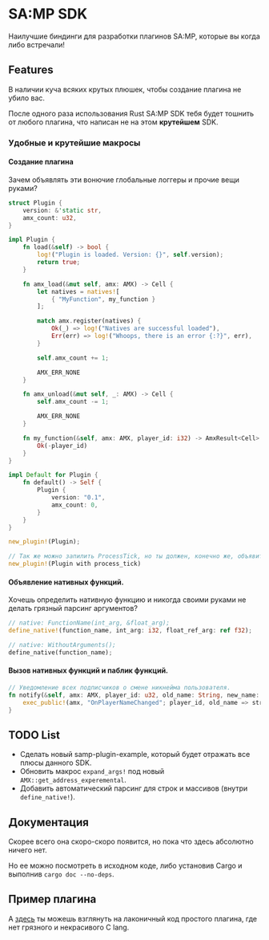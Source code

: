 # SA:MP SDK
Наилучшие биндинги для разработки плагинов SA:MP, которые вы когда либо встречали!

## Features
В наличии куча всяких крутых плюшек, чтобы создание плагина не убило вас.

После одного раза использования Rust SA:MP SDK тебя будет тошнить от любого плагина, что написан не на этом **крутейшем** SDK.

### Удобные и крутейшие макросы
#### Создание плагина
Зачем объявлять эти вонючие глобальные логгеры и прочие вещи руками?
``` Rust
struct Plugin {
    version: &'static str,
    amx_count: u32,
}

impl Plugin {
    fn load(&self) -> bool {
        log!("Plugin is loaded. Version: {}", self.version);
        return true;
    }

    fn amx_load(&mut self, amx: AMX) -> Cell {
        let natives = natives![
            { "MyFunction", my_function }
        ];

        match amx.register(natives) {
            Ok(_) => log!("Natives are successful loaded"),
            Err(err) => log!("Whoops, there is an error {:?}", err),
        }

        self.amx_count += 1;

        AMX_ERR_NONE
    }

    fn amx_unload(&mut self, _: AMX) -> Cell {
        self.amx_count -= 1;

        AMX_ERR_NONE
    }

    fn my_function(&self, amx: AMX, player_id: i32) -> AmxResult<Cell> {
        Ok(-player_id)
    }
}

impl Default for Plugin {
    fn default() -> Self {
        Plugin {
            version: "0.1",
            amx_count: 0,
        }
    }
}

new_plugin!(Plugin);

// Так же можно запилить ProcessTick, но ты должен, конечно же, объявить Plugin::process_tick.
new_plugin!(Plugin with process_tick)
```
#### Объявление нативных функций.
Хочешь определить нативную функцию и никогда своими руками не делать грязный парсинг аргументов?
``` Rust
// native: FunctionName(int_arg, &float_arg);
define_native!(function_name, int_arg: i32, float_ref_arg: ref f32);

// native: WithoutArguments();
define_native(function_name);
```

#### Вызов нативных функций и паблик функций.
``` Rust
// Уведомление всех подписчиков о смене никнейма пользователя.
fn notify(&self, amx: AMX, player_id: u32, old_name: String, new_name: String) -> AmxResult<Cell> {
    exec_public!(amx, "OnPlayerNameChanged"; player_id, old_name => string, new_name => string) 
}
```

## TODO List
* Сделать новый samp-plugin-example, который будет отражать все плюсы данного SDK.
* Обновить макрос `expand_args!` под новый `AMX::get_address_experemental`.
* Добавить автоматический парсинг для строк и массивов (внутри `define_native!`).

## Документация
Скорее всего она скоро-скоро появится, но пока что здесь абсолютно ничего нет.

Но ее можно посмотреть в исходном коде, либо установив Cargo и выполнив `cargo doc --no-deps`.

## Пример плагина
А [здесь](https://github.com/ZOTTCE/samp-plugin-example) ты можешь взглянуть на лаконичный код простого плагина, где нет грязного и некрасивого C lang.